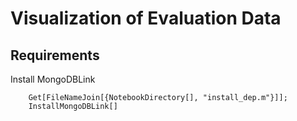 # Visualization of Evaluation Data

## Requirements

Install MongoDBLink

```
    Get[FileNameJoin[{NotebookDirectory[], "install_dep.m"}]];
    InstallMongoDBLink[]
```